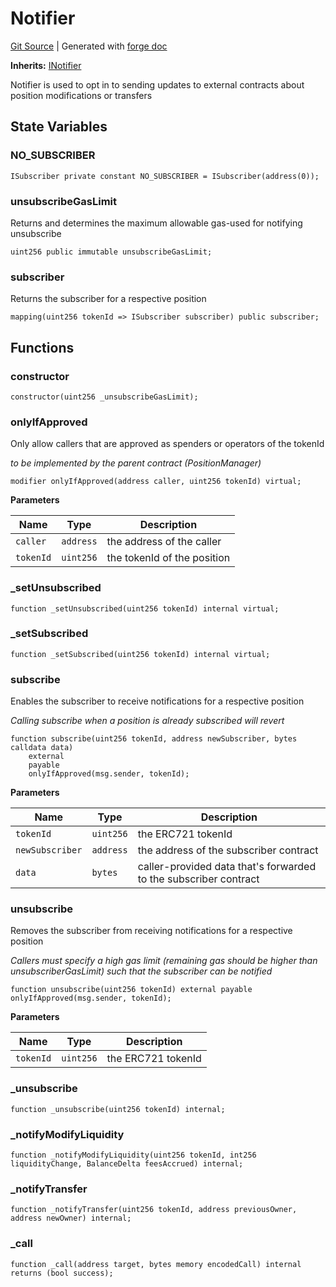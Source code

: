 # Notifier
[Git Source](https://github.com/Uniswap/v4-periphery/blob/47e3c30ae8a0d7c086bf3e41bd0e7e3a854e280b/src/base/Notifier.sol)
| Generated with [forge doc](https://book.getfoundry.sh/reference/forge/forge-doc)

**Inherits:**
[INotifier](/src/interfaces/INotifier.sol/interface.INotifier.md)

Notifier is used to opt in to sending updates to external contracts about position modifications or transfers


## State Variables
### NO_SUBSCRIBER

```solidity
ISubscriber private constant NO_SUBSCRIBER = ISubscriber(address(0));
```


### unsubscribeGasLimit
Returns and determines the maximum allowable gas-used for notifying unsubscribe


```solidity
uint256 public immutable unsubscribeGasLimit;
```


### subscriber
Returns the subscriber for a respective position


```solidity
mapping(uint256 tokenId => ISubscriber subscriber) public subscriber;
```


## Functions
### constructor


```solidity
constructor(uint256 _unsubscribeGasLimit);
```

### onlyIfApproved

Only allow callers that are approved as spenders or operators of the tokenId

*to be implemented by the parent contract (PositionManager)*


```solidity
modifier onlyIfApproved(address caller, uint256 tokenId) virtual;
```
**Parameters**

|Name|Type|Description|
|----|----|-----------|
|`caller`|`address`|the address of the caller|
|`tokenId`|`uint256`|the tokenId of the position|


### _setUnsubscribed


```solidity
function _setUnsubscribed(uint256 tokenId) internal virtual;
```

### _setSubscribed


```solidity
function _setSubscribed(uint256 tokenId) internal virtual;
```

### subscribe

Enables the subscriber to receive notifications for a respective position

*Calling subscribe when a position is already subscribed will revert*


```solidity
function subscribe(uint256 tokenId, address newSubscriber, bytes calldata data)
    external
    payable
    onlyIfApproved(msg.sender, tokenId);
```
**Parameters**

|Name|Type|Description|
|----|----|-----------|
|`tokenId`|`uint256`|the ERC721 tokenId|
|`newSubscriber`|`address`|the address of the subscriber contract|
|`data`|`bytes`|caller-provided data that's forwarded to the subscriber contract|


### unsubscribe

Removes the subscriber from receiving notifications for a respective position

*Callers must specify a high gas limit (remaining gas should be higher than unsubscriberGasLimit) such that the subscriber can be notified*


```solidity
function unsubscribe(uint256 tokenId) external payable onlyIfApproved(msg.sender, tokenId);
```
**Parameters**

|Name|Type|Description|
|----|----|-----------|
|`tokenId`|`uint256`|the ERC721 tokenId|


### _unsubscribe


```solidity
function _unsubscribe(uint256 tokenId) internal;
```

### _notifyModifyLiquidity


```solidity
function _notifyModifyLiquidity(uint256 tokenId, int256 liquidityChange, BalanceDelta feesAccrued) internal;
```

### _notifyTransfer


```solidity
function _notifyTransfer(uint256 tokenId, address previousOwner, address newOwner) internal;
```

### _call


```solidity
function _call(address target, bytes memory encodedCall) internal returns (bool success);
```

